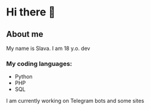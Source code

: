 # Hi there 👋
## About me
My name is Slava.
I am 18 y.o. dev

### My coding languages:
* Python
* PHP
* SQL
  
I am currently working on Telegram bots and some sites


<!--
**re-dream-it/re-dream-it** is a ✨ _special_ ✨ repository because its `README.md` (this file) appears on your GitHub profile.

Here are some ideas to get you started:

- 🔭 I’m currently working on ...
- 🌱 I’m currently learning ...
- 👯 I’m looking to collaborate on ...
- 🤔 I’m looking for help with ...
- 💬 Ask me about ...
- 📫 How to reach me: ...
- 😄 Pronouns: ...
- ⚡ Fun fact: ...
-->

